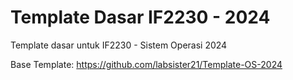 # Template Dasar IF2230 - 2024
Template dasar untuk IF2230 - Sistem Operasi 2024

Base Template: https://github.com/labsister21/Template-OS-2024
